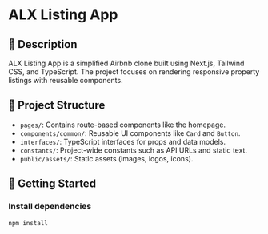 # ALX Listing App

## 🏡 Description
ALX Listing App is a simplified Airbnb clone built using Next.js, Tailwind CSS, and TypeScript. The project focuses on rendering responsive property listings with reusable components.

## 🧱 Project Structure

- `pages/`: Contains route-based components like the homepage.
- `components/common/`: Reusable UI components like `Card` and `Button`.
- `interfaces/`: TypeScript interfaces for props and data models.
- `constants/`: Project-wide constants such as API URLs and static text.
- `public/assets/`: Static assets (images, logos, icons).

## 🚀 Getting Started

### Install dependencies

```bash
npm install
